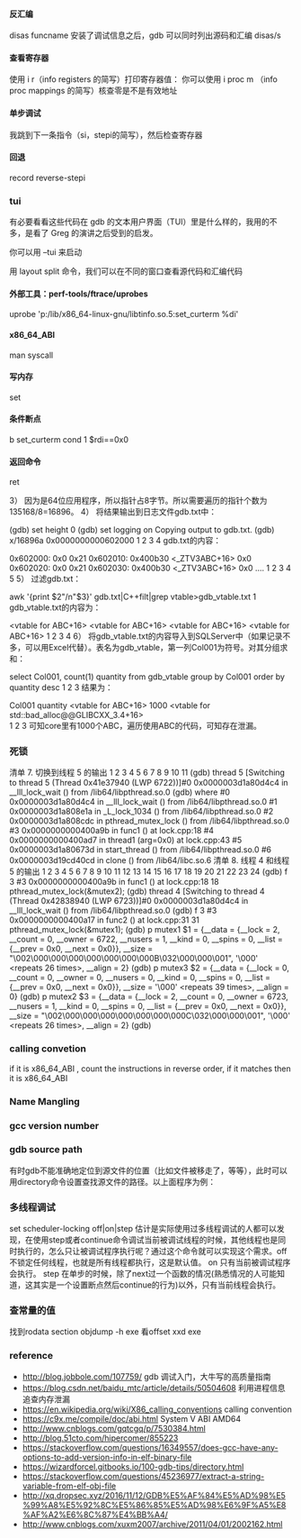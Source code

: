 #### 反汇编
disas funcname
安装了调试信息之后，gdb 可以同时列出源码和汇编
disas/s

#### 查看寄存器
使用 i r（info registers 的简写）打印寄存器值：
你可以使用 i proc m （info proc mappings 的简写）核查零是不是有效地址

#### 单步调试
我跳到下一条指令（si，stepi的简写），然后检查寄存器

#### 回退
record
reverse-stepi

### tui
有必要看看这些代码在 gdb 的文本用户界面（TUI）里是什么样的，我用的不多，是看了 Greg 的演讲之后受到的启发。

你可以用 –tui 来启动

用 layout split 命令，我们可以在不同的窗口查看源代码和汇编代码

#### 外部工具：perf-tools/ftrace/uprobes
uprobe 'p:/lib/x86_64-linux-gnu/libtinfo.so.5:set_curterm %di'

#### x86_64_ABI
man syscall

#### 写内存
set

#### 条件断点
b set_curterm
cond 1 $rdi==0x0

#### 返回命令
ret


3） 因为是64位应用程序，所以指针占8字节。所以需要遍历的指针个数为135168/8=16896。 
4） 将结果输出到日志文件gdb.txt中：

(gdb) set height 0
(gdb) set logging on
Copying output to gdb.txt.
(gdb) x/16896a 0x0000000000602000
1
2
3
4
gdb.txt的内容：

0x602000:       0x0     0x21
0x602010:       0x400b30 <_ZTV3ABC+16>  0x0
0x602020:       0x0     0x21
0x602030:       0x400b30 <_ZTV3ABC+16>  0x0
….
1
2
3
4
5
5） 过滤gdb.txt：

awk '{print $2"/n"$3}' gdb.txt|C++filt|grep vtable>gdb_vtable.txt
1
gdb_vtable.txt的内容为：

<vtable for ABC+16>
<vtable for ABC+16>
<vtable for ABC+16>
<vtable for ABC+16>
1
2
3
4
6） 将gdb_vtable.txt的内容导入到SQLServer中（如果记录不多，可以用Excel代替）。表名为gdb_vtable，第一列Col001为符号。对其分组求和：

select Col001, count(1) quantity from gdb_vtable
group by Col001
order by quantity desc
1
2
3
结果为：

Col001                                                                                    quantity
<vtable for ABC+16>                                                              1000
<vtable for std::bad_alloc@@GLIBCXX_3.4+16>          
1
2
3
可知core里有1000个ABC，遍历使用ABC的代码，可知存在泄漏。

### 死锁

清单 7. 切换到线程 5 的输出
1
2
3
4
5
6
7
8
9
10
11
(gdb) thread 5 
[Switching to thread 5 (Thread 0x41e37940 (LWP 6722))]#0  0x0000003d1a80d4c4 in 
__lll_lock_wait () from /lib64/libpthread.so.0 
(gdb) where 
#0  0x0000003d1a80d4c4 in __lll_lock_wait () from /lib64/libpthread.so.0 
#1  0x0000003d1a808e1a in _L_lock_1034 () from /lib64/libpthread.so.0 
#2  0x0000003d1a808cdc in pthread_mutex_lock () from /lib64/libpthread.so.0 
#3  0x0000000000400a9b in func1 () at lock.cpp:18 
#4  0x0000000000400ad7 in thread1 (arg=0x0) at lock.cpp:43 
#5  0x0000003d1a80673d in start_thread () from /lib64/libpthread.so.0 
#6  0x0000003d19cd40cd in clone () from /lib64/libc.so.6
清单 8. 线程 4 和线程 5 的输出
1
2
3
4
5
6
7
8
9
10
11
12
13
14
15
16
17
18
19
20
21
22
23
24
(gdb) f 3 
#3  0x0000000000400a9b in func1 () at lock.cpp:18 
18          pthread_mutex_lock(&mutex2); 
(gdb) thread 4 
[Switching to thread 4 (Thread 0x42838940 (LWP 6723))]#0  0x0000003d1a80d4c4 in 
__lll_lock_wait () from /lib64/libpthread.so.0 
(gdb) f 3 
#3  0x0000000000400a17 in func2 () at lock.cpp:31 
31          pthread_mutex_lock(&mutex1); 
(gdb) p mutex1 
$1 = {__data = {__lock = 2, __count = 0, __owner = 6722, __nusers = 1, __kind = 0, 
__spins = 0, __list = {__prev = 0x0, __next = 0x0}}, 
 __size = "\002\000\000\000\000\000\000\000B\032\000\000\001", '\000'
<repeats 26 times>, __align = 2} 
(gdb) p mutex3 
$2 = {__data = {__lock = 0, __count = 0, __owner = 0, __nusers = 0, 
__kind = 0, __spins = 0, __list = {__prev = 0x0, __next = 0x0}}, 
__size = '\000' <repeats 39 times>, __align = 0} 
(gdb) p mutex2 
$3 = {__data = {__lock = 2, __count = 0, __owner = 6723, __nusers = 1, 
__kind = 0, __spins = 0, __list = {__prev = 0x0, __next = 0x0}}, 
 __size = "\002\000\000\000\000\000\000\000C\032\000\000\001", '\000'
<repeats 26 times>, __align = 2} 
(gdb)

### calling convetion
if it is x86_64_ABI , count the instructions in reverse order, if it matches then it is x86_64_ABI

### Name Mangling

### gcc version number

### gdb source path
有时gdb不能准确地定位到源文件的位置（比如文件被移走了，等等），此时可以用directory命令设置查找源文件的路径。以上面程序为例：

### 多线程调试
set scheduler-locking off|on|step 估计是实际使用过多线程调试的人都可以发现，在使用step或者continue命令调试当前被调试线程的时候，其他线程也是同时执行的，怎么只让被调试程序执行呢？通过这个命令就可以实现这个需求。off 不锁定任何线程，也就是所有线程都执行，这是默认值。 on 只有当前被调试程序会执行。 step 在单步的时候，除了next过一个函数的情况(熟悉情况的人可能知道，这其实是一个设置断点然后continue的行为)以外，只有当前线程会执行。

### 查常量的值
找到rodata section objdump -h exe 看offset
xxd exe


### reference
* http://blog.jobbole.com/107759/ gdb 调试入门，大牛写的高质量指南
* https://blog.csdn.net/baidu_mtc/article/details/50504608 利用进程信息追查内存泄漏
* https://en.wikipedia.org/wiki/X86_calling_conventions calling convention
* https://c9x.me/compile/doc/abi.html System V ABI AMD64
* http://www.cnblogs.com/gqtcgq/p/7530384.html
* http://blog.51cto.com/hipercomer/855223
* https://stackoverflow.com/questions/16349557/does-gcc-have-any-options-to-add-version-info-in-elf-binary-file
* https://wizardforcel.gitbooks.io/100-gdb-tips/directory.html
* https://stackoverflow.com/questions/45236977/extract-a-string-variable-from-elf-obj-file
* http://xq.dropsec.xyz/2016/11/12/GDB%E5%AF%84%E5%AD%98%E5%99%A8%E5%92%8C%E5%86%85%E5%AD%98%E6%9F%A5%E8%AF%A2%E6%8C%87%E4%BB%A4/
* http://www.cnblogs.com/xuxm2007/archive/2011/04/01/2002162.html
